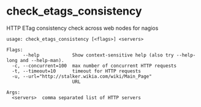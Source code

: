 # check_etags_consistency
HTTP ETag consistency check across web nodes for nagios

```
usage: check_etags_consistency [<flags>] <servers>

Flags:
      --help            Show context-sensitive help (also try --help-long and --help-man).
  -c, --concurrent=100  max number of concurrent HTTP requests
  -t, --timeout=10      timeout for HTTP requests
  -u, --url="http://stalker.wikia.com/wiki/Main_Page"
                        URL

Args:
  <servers>  comma separated list of HTTP servers
```
